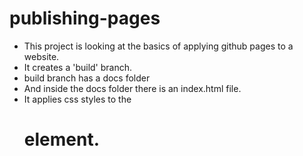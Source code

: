 # publishing-pages

- This project is looking at the basics of applying github pages to a website.
- It creates a 'build' branch.
- build branch has a docs folder
- And inside the docs folder there is an index.html file.
- It applies css styles to the <h1> element.

